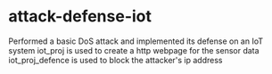 # attack-defense-iot
Performed a basic DoS attack and implemented its defense on an IoT system
iot_proj is used to create a http webpage for the sensor data
iot_proj_defence is used to block the attacker's ip address
